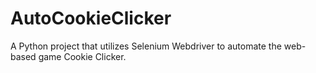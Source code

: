 # AutoCookieClicker
A Python project that utilizes Selenium Webdriver to automate the web-based game Cookie Clicker.
